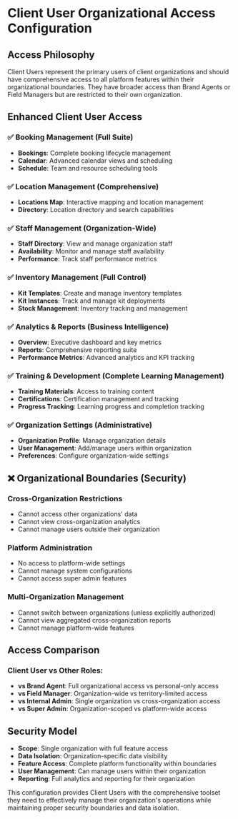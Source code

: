 # Client User Organizational Access Configuration

## Access Philosophy
Client Users represent the primary users of client organizations and should have comprehensive access to all platform features within their organizational boundaries. They have broader access than Brand Agents or Field Managers but are restricted to their own organization.

## Enhanced Client User Access

### ✅ **Booking Management (Full Suite)**
- **Bookings**: Complete booking lifecycle management
- **Calendar**: Advanced calendar views and scheduling
- **Schedule**: Team and resource scheduling tools

### ✅ **Location Management (Comprehensive)**
- **Locations Map**: Interactive mapping and location management
- **Directory**: Location directory and search capabilities

### ✅ **Staff Management (Organization-Wide)**
- **Staff Directory**: View and manage organization staff
- **Availability**: Monitor and manage staff availability
- **Performance**: Track staff performance metrics

### ✅ **Inventory Management (Full Control)**
- **Kit Templates**: Create and manage inventory templates
- **Kit Instances**: Track and manage kit deployments
- **Stock Management**: Inventory tracking and management

### ✅ **Analytics & Reports (Business Intelligence)**
- **Overview**: Executive dashboard and key metrics
- **Reports**: Comprehensive reporting suite
- **Performance Metrics**: Advanced analytics and KPI tracking

### ✅ **Training & Development (Complete Learning Management)**
- **Training Materials**: Access to training content
- **Certifications**: Certification management and tracking
- **Progress Tracking**: Learning progress and completion tracking

### ✅ **Organization Settings (Administrative)**
- **Organization Profile**: Manage organization details
- **User Management**: Add/manage users within organization
- **Preferences**: Configure organization-wide settings

## ❌ **Organizational Boundaries (Security)**

### Cross-Organization Restrictions
- Cannot access other organizations' data
- Cannot view cross-organization analytics
- Cannot manage users outside their organization

### Platform Administration
- No access to platform-wide settings
- Cannot manage system configurations
- Cannot access super admin features

### Multi-Organization Management
- Cannot switch between organizations (unless explicitly authorized)
- Cannot view aggregated cross-organization reports
- Cannot manage platform-wide features

## Access Comparison

### Client User vs Other Roles:
- **vs Brand Agent**: Full organizational access vs personal-only access
- **vs Field Manager**: Organization-wide vs territory-limited access
- **vs Internal Admin**: Single organization vs cross-organization access
- **vs Super Admin**: Organization-scoped vs platform-wide access

## Security Model
- **Scope**: Single organization with full feature access
- **Data Isolation**: Organization-specific data visibility
- **Feature Access**: Complete platform functionality within boundaries
- **User Management**: Can manage users within their organization
- **Reporting**: Full analytics and reporting for their organization

This configuration provides Client Users with the comprehensive toolset they need to effectively manage their organization's operations while maintaining proper security boundaries and data isolation.
